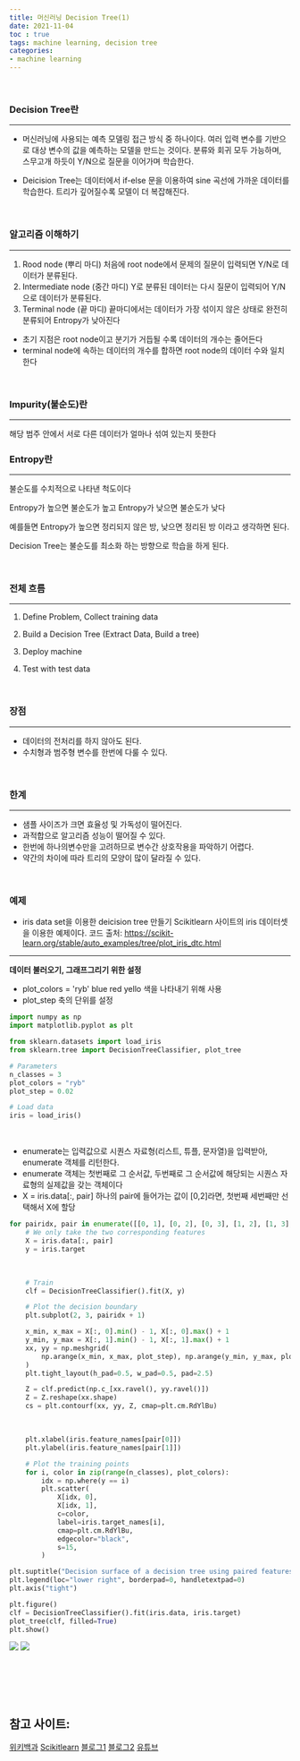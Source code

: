 ```yaml
---
title: 머신러닝 Decision Tree(1)
date: 2021-11-04
toc : true
tags: machine learning, decision tree
categories: 
- machine learning
---
```

<br>


### **Decision Tree란**
---
- 머신러닝에 사용되는 예측 모델링 접근 방식 중 하나이다.
여러 입력 변수를 기반으로 대상 변수의 값을 예측하는 모델을 만드는 것이다.
분류와 회귀 모두 가능하며, 스무고개 하듯이 Y/N으로 질문을 이어가며 학습한다.

- Deicision Tree는 데이터에서 if-else 문을 이용하여 sine 곡선에 가까운 데이터를 학습한다.
트리가 깊어질수록 모델이 더 복잡해진다.

<br>

### **알고리즘 이해하기**
---
1. Rood node (뿌리 마디) 
처음에 root node에서 문제의 질문이 입력되면 Y/N로 데이터가 분류된다.
2. Intermediate node (중간 마디) 
Y로 분류된 데이터는 다시 질문이 입력되어 Y/N으로 데이터가 분류된다.
3. Terminal node (끝 마디)
끝마디에서는 데이터가 가장 섞이지 않은 상태로 완전히 분류되어 Entropy가 낮아진다


- 초기 지점은 root node이고 분기가 거듭될 수록 데이터의 개수는 줄어든다
- terminal node에 속하는 데이터의 개수를 합하면 root node의 데이터 수와 일치한다

<br>

### **Impurity(불순도)란** 
---
해당 범주 안에서 서로 다른 데이터가 얼마나 섞여 있는지 뜻한다
<br>

### **Entropy란**
---
불순도를 수치적으로 나타낸 척도이다
 
Entropy가 높으면 불순도가 높고
Entropy가 낮으면 불순도가 낮다

예를들면 Entropy가 높으면 정리되지 않은 방, 낮으면 정리된 방 이라고 생각하면 된다.

Decision Tree는 불순도를 최소화 하는 방향으로 학습을 하게 된다.

<br>

### **전체 흐름**
---
1. Define Problem, Collect training data

2. Build a Decision Tree (Extract Data, Build a tree)

3. Deploy machine

4. Test with test data

<br>

### **장점**
---
- 데이터의 전처리를 하지 않아도 된다.
- 수치형과 범주형 변수를 한번에 다룰 수 있다.

<br>

### **한계**
---
- 샘플 사이즈가 크면 효율성 및 가독성이 떨어진다.
- 과적합으로 알고리즘 성능이 떨어질 수 있다.
- 한번에 하나의변수만을 고려하므로 변수간 상호작용을 파악하기 어렵다.
- 약간의 차이에 따라 트리의 모양이 많이 달라질 수 있다.


<br>

### **예제**
- iris data set을 이용한 deicision tree 만들기
Scikitlearn 사이트의 iris 데이터셋을 이용한 예제이다.
코드 출처: https://scikit-learn.org/stable/auto_examples/tree/plot_iris_dtc.html
---
**데이터 불러오기, 그래프그리기 위한 설정**
- plot_colors = 'ryb' 
blue red yello 색을 나타내기 위해 사용
- plot_step
축의 단위를 설정

```python
import numpy as np
import matplotlib.pyplot as plt

from sklearn.datasets import load_iris
from sklearn.tree import DecisionTreeClassifier, plot_tree

# Parameters
n_classes = 3
plot_colors = "ryb"
plot_step = 0.02

# Load data
iris = load_iris()
```
<br>

- enumerate는 입력값으로 시퀀스 자료형(리스트, 튜플, 문자열)을 입력받아,
enumerate 객체를 리턴한다.
- enumerate 객체는 첫번째로 그 순서값, 두번째로 그 순서값에 해당되는 시퀀스 자료형의 실제값을 갖는 객체이다
- X = iris.data[:, pair] 
하나의 pair에 들어가는 값이 [0,2]라면, 첫번째 세번째만 선택해서 X에 할당
```python
for pairidx, pair in enumerate([[0, 1], [0, 2], [0, 3], [1, 2], [1, 3], [2, 3]]):
    # We only take the two corresponding features
    X = iris.data[:, pair]
    y = iris.target
```
<br>

```python
    # Train
    clf = DecisionTreeClassifier().fit(X, y)

    # Plot the decision boundary
    plt.subplot(2, 3, pairidx + 1)

    x_min, x_max = X[:, 0].min() - 1, X[:, 0].max() + 1
    y_min, y_max = X[:, 1].min() - 1, X[:, 1].max() + 1
    xx, yy = np.meshgrid(
        np.arange(x_min, x_max, plot_step), np.arange(y_min, y_max, plot_step)
    )
    plt.tight_layout(h_pad=0.5, w_pad=0.5, pad=2.5)

    Z = clf.predict(np.c_[xx.ravel(), yy.ravel()])
    Z = Z.reshape(xx.shape)
    cs = plt.contourf(xx, yy, Z, cmap=plt.cm.RdYlBu)
```
<br>


```python
    plt.xlabel(iris.feature_names[pair[0]])
    plt.ylabel(iris.feature_names[pair[1]])

    # Plot the training points
    for i, color in zip(range(n_classes), plot_colors):
        idx = np.where(y == i)
        plt.scatter(
            X[idx, 0],
            X[idx, 1],
            c=color,
            label=iris.target_names[i],
            cmap=plt.cm.RdYlBu,
            edgecolor="black",
            s=15,
        )

plt.suptitle("Decision surface of a decision tree using paired features")
plt.legend(loc="lower right", borderpad=0, handletextpad=0)
plt.axis("tight")

plt.figure()
clf = DecisionTreeClassifier().fit(iris.data, iris.target)
plot_tree(clf, filled=True)
plt.show()
```
    
![](/images/0206/iris1.png)
![](/images/0206/iris2.png)

<br>
<br>
<br>
<br>

참고 사이트: 
---
[위키백과](https://ko.wikipedia.org/wiki/%EA%B2%B0%EC%A0%95_%ED%8A%B8%EB%A6%AC)
[Scikitlearn](https://scikit-learn.org/stable/modules/tree.html#regression)
[블로그1](https://velog.io/@changhtun1/Python-Decision-Tree-%EC%9D%B4%EB%A1%A0-%EB%B0%8F-%EC%8B%A4%EC%8A%B5)
[블로그2](https://bpas.tistory.com/21)
[유튜브](https://www.youtube.com/watch?v=n0p0120Gxqk)